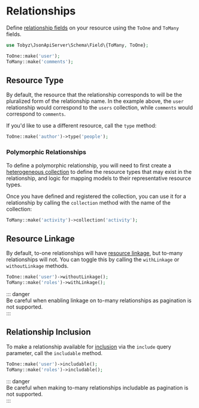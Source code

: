 # Relationships

Define
[relationship fields](https://jsonapi.org/format/#document-resource-object-relationships)
on your resource using the `ToOne` and `ToMany` fields.

```php
use Tobyz\JsonApiServer\Schema\Field\{ToMany, ToOne};

ToOne::make('user');
ToMany::make('comments');
```

## Resource Type

By default, the resource that the relationship corresponds to will be the
pluralized form of the relationship name. In the example above, the `user`
relationship would correspond to the `users` collection, while `comments` would
correspond to `comments`.

If you'd like to use a different resource, call the `type` method:

```php
ToOne::make('author')->type('people');
```

### Polymorphic Relationships

To define a polymorphic relationship, you will need to first create a
[heterogeneous collection](collections.md) to define the resource types that may
exist in the relationship, and logic for mapping models to their representative
resource types.

Once you have defined and registered the collection, you can use it for a
relationship by calling the `collection` method with the name of the collection:

```php
ToMany::make('activity')->collection('activity');
```

## Resource Linkage

By default, to-one relationships will have
[resource linkage](https://jsonapi.org/format/#document-resource-object-linkage),
but to-many relationships will not. You can toggle this by calling the
`withLinkage` or `withoutLinkage` methods.

```php
ToOne::make('user')->withoutLinkage();
ToMany::make('roles')->withLinkage();
```

::: danger  
Be careful when enabling linkage on to-many relationships as pagination is not
supported.  
:::

## Relationship Inclusion

To make a relationship available for
[inclusion](https://jsonapi.org/format/#fetching-includes) via the `include`
query parameter, call the `includable` method.

```php
ToOne::make('user')->includable();
ToMany::make('roles')->includable();
```

::: danger  
Be careful when making to-many relationships includable as pagination is not
supported.  
:::
